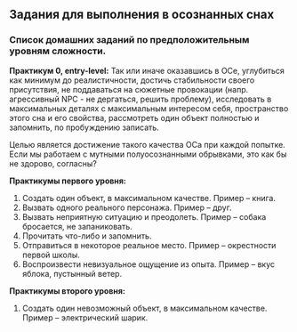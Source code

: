 ## Задания для выполнения в осознанных снах

### Список домашних заданий по предположительным уровням сложности.

**Практикум 0, entry-level:** Так или иначе оказавшись в ОСе, углубиться как минимум до реалистичности, достичь стабильности своего присутствия, не поддаваться на сюжетные провокации (напр. агрессивный NPC - не дергаться, решить проблему), исследовать в максимальных деталях с максимальным интересом себя, пространство этого сна и его свойства, рассмотреть один объект полностью и запомнить, по пробуждению записать.

Целью является достижение такого качества ОСа при каждой попытке. Если мы работаем с мутными полуосознанными обрывками, это как бы не здорово, согласны?


**Практикумы первого уровня:**

1. Создать один объект, в максимальном качестве. Пример – книга.
2. Вызвать одного реального персонажа. Пример – друг.
3. Вызвать неприятную ситуацию и преодолеть. Пример – собака бросается, не запаниковать.
4. Прочитать что-либо и запомнить.
5. Отправиться в некоторое реальное место. Пример – окрестности первой школы.
6. Воспроизвести невизуальное ощущение из опыта. Пример – вкус яблока, пустынный ветер.


**Практикумы второго уровня:**

1. Создать один невозможный объект, в максимальном качестве. Пример – электрический шарик.
